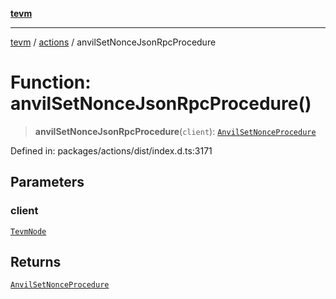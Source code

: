 [**tevm**](../../README.md)

***

[tevm](../../modules.md) / [actions](../README.md) / anvilSetNonceJsonRpcProcedure

# Function: anvilSetNonceJsonRpcProcedure()

> **anvilSetNonceJsonRpcProcedure**(`client`): [`AnvilSetNonceProcedure`](../type-aliases/AnvilSetNonceProcedure.md)

Defined in: packages/actions/dist/index.d.ts:3171

## Parameters

### client

[`TevmNode`](../../index/type-aliases/TevmNode.md)

## Returns

[`AnvilSetNonceProcedure`](../type-aliases/AnvilSetNonceProcedure.md)
